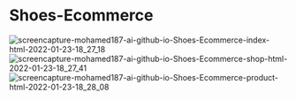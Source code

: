 # Shoes-Ecommerce

![screencapture-mohamed187-ai-github-io-Shoes-Ecommerce-index-html-2022-01-23-18_27_18](https://user-images.githubusercontent.com/57568156/150688100-03084dfc-32b2-488c-bd09-72c40766f0fe.png)
![screencapture-mohamed187-ai-github-io-Shoes-Ecommerce-shop-html-2022-01-23-18_27_41](https://user-images.githubusercontent.com/57568156/150688109-bf100b13-8642-4c9a-b760-530fb98bd6ae.png)
![screencapture-mohamed187-ai-github-io-Shoes-Ecommerce-product-html-2022-01-23-18_28_08](https://user-images.githubusercontent.com/57568156/150688098-28b74bd7-ebe4-4469-b933-b47f2119d1ea.png)


